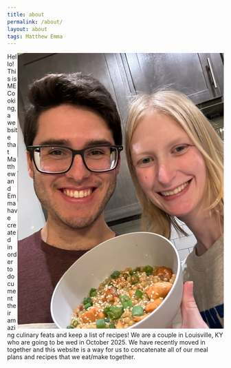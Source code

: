```yaml
---
title: about
permalink: /about/
layout: about
tags: Matthew Emma
---
```


<img src="assets/img/Us.jpeg" alt="Us" align="right">

<div>
Hello! This is ME Cooking, a website that Matthew and Emma have created in order to document their amazing culinary feats and keep a list of recipes!
We are a couple in Louisville, KY who are going to be wed in October 2025. We have recently moved in together and this website is a way for us to concatenate all of our meal plans and recipes that we eat/make together.
</div>
